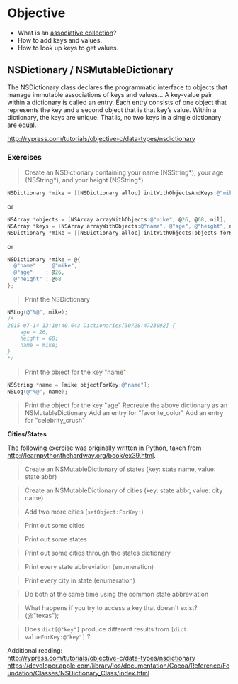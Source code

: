 # Objective 
* What is an [associative collection](https://en.wikipedia.org/wiki/Associative_array)?
* How to add keys and values.
* How to look up keys to get values.


## NSDictionary / NSMutableDictionary
The NSDictionary class declares the programmatic interface to objects that manage immutable associations of keys and values... A key-value pair within a dictionary is called an entry. Each entry consists of one object that represents the key and a second object that is that key’s value. Within a dictionary, the keys are unique. That is, no two keys in a single dictionary are equal.

http://rypress.com/tutorials/objective-c/data-types/nsdictionary


### Exercises

> Create an NSDictionary containing your name (NSString*), your age (NSString*), and your height (NSString*)
```objective-c
NSDictionary *mike = [[NSDictionary alloc] initWithObjectsAndKeys:@"mike", @"name", @26, @"age", @68, @"height", nil];
```
or
```objective-c
NSArray *objects = [NSArray arrayWithObjects:@"mike", @26, @68, nil];
NSArray *keys = [NSArray arrayWithObjects:@"name", @"age", @"height", nil];
NSDictionary *mike = [[NSDictionary alloc] initWithObjects:objects forKeys:keys];
```
or 
```objective-c
NSDictionary *mike = @{
  @"name"   : @"mike",
  @"age"    : @26,
  @"height" : @68
};
```
> Print the NSDictionary
```objective-c
NSLog(@"%@", mike);
/*
2015-07-14 13:10:40.643 Dictionaries[30728:4723092] {
    age = 26;
    height = 68;
    name = mike;
}
*/
```

> Print the object for the key "name"
```objective-c
NSString *name = [mike objectForKey:@"name"];
NSLog(@"%@", name);
```

> Print the object for the key "age"
> Recreate the above dictionary as an NSMutableDictionary
> Add an entry for "favorite_color"
> Add an entry for "celebrity_crush"


**Cities/States**

The following exercise was originally written in Python, taken from http://learnpythonthehardway.org/book/ex39.html.

> Create an NSMutableDictionary of states (key: state name, value: state abbr)  

> Create an NSMutableDictionary of cities (key: state abbr, value: city name)  

> Add two more cities (```setObject:ForKey:```)  

> Print out some cities  

> Print out some states  

> Print out some cities through the states dictionary

> Print every state abbreviation (enumeration)

> Print every city in state (enumeration)

> Do both at the same time using the common state abbreviation

> What happens if you try to access a key that doesn't exist? (@"texas");

> Does ```dict[@"key"]``` produce different results from ```[dict valueForKey:@"key"]``` ?

Additional reading:  
http://rypress.com/tutorials/objective-c/data-types/nsdictionary  
https://developer.apple.com/library/ios/documentation/Cocoa/Reference/Foundation/Classes/NSDictionary_Class/index.html
